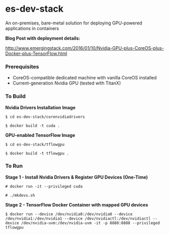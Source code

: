 # es-dev-stack
An on-premises, bare-metal solution for deploying GPU-powered applications in containers

**Blog Post with deployment details:**

http://www.emergingstack.com/2016/01/10/Nvidia-GPU-plus-CoreOS-plus-Docker-plus-TensorFlow.html 

### Prerequisites

- CoreOS-compatible dedicated machine with vanilla CoreOS installed
- Current-generation Nvidia GPU (tested with TitanX)

### To Build

**Nvidia Drivers Installation Image**

```
$ cd es-dev-stack/corenvidiadrivers
```

```
$ docker build -t cuda .
```

**GPU-enabled TensorFlow Image**

```
$ cd es-dev-stack/tflowgpu
```

```
$ docker build -t tflowgpu .
```

### To Run

**Stage 1 - Install Nvidia Drivers & Register GPU Devices (One-Time)**

```
# docker run -it --privileged cuda
```

```
# ./mkdevs.sh
```

**Stage 2 - TensorFlow Docker Container with mapped GPU devices**

```
$ docker run --device /dev/nvidia0:/dev/nvidia0 --device /dev/nvidia1:/dev/nvidia1 --device /dev/nvidiactl:/dev/nvidiactl --device /dev/nvidia-uvm:/dev/nvidia-uvm -it -p 8888:8888 --privileged tflowgpu
```
